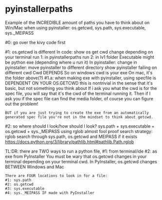 # pyinstallerpaths
Example of the INCREDIBLE amount of paths you have to think about on Win/Mac when using pyinstaller: os.getcwd, sys.path, sys.executable, sys._MEIPASS

#0: go over the kivy code first

#1: os.getcwd is different
	In code: show os get cwd change depending on your terminal
        run 1: in pyinstallerpaths
        run 2: in lv1 folder
	Executable might be python exe (depending where u run it)
	In pyinstaller: 
		change in pyinstaller: move pyinstaller to different directory
		show pyinstaller failing on different cwd
		Cwd DEPENDS
		So on windows cwd is your exe
		On mac, it's the folder above(?)
#1.a: when making exe with pyinstaller, using specfile is DEPENDENT ON YOUR OS.GETCWD
    this is nontrivial in the sense that it's basic, but not something you think about
    If i ask you what the cwd is for the spec file, you will say that it's the cwd of the terminal running it. Then if I ask you if the spec file can find the media folder, of course you can figure out the problem!
    
	BUT if you are just trying to create the exe from an automatically generated spec file you're not in the mindset to think about getcwd.
#2: so where should I look/how should I look?
sys.path + sys.executable + os.getcwd + sys._MEIPASS using rglob
	almost fool proof search strategy: 
	rglob search through sys.path, os.getcwd and MEIPASS if it exists
    https://docs.python.org/3/library/pathlib.html#pathlib.Path.rglob

TL:DR:
	there are TWO ways to run a python file, 
	#1: from terminal/ide
	#2: as exe from PyInstaller
	You must be wary that os.getcwd changes in your terminal depending on your terminal cwd. In PyInstaller, os.getcwd changes BETWEEN Windows and Mac

	There are FOUR locations to look in for a file:
	#1: sys.path 
	#2: os.getcwd
	#3: sys.executable
	#4: sys._MEIPASS IF made with PyInstaller